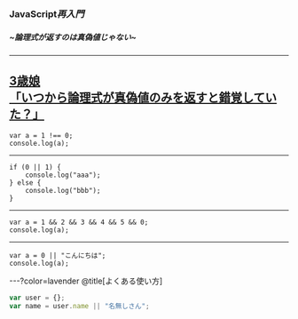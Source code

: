### JavaScript***再入門***
##### ~論理式が返すのは真偽値じゃない~
---
[3歳娘<br/>「いつから論理式が真偽値のみを返すと錯覚していた？」](https://qiita.com/Yametaro/items/17f9b2baa67440b8664a)<br/>
---
```
var a = 1 !== 0;
console.log(a);
```
---
```
if (0 || 1) {
    console.log("aaa");
} else {
    console.log("bbb");
}
```
---
```
var a = 1 && 2 && 3 && 4 && 5 && 0;
console.log(a);
```
---
```
var a = 0 || "こんにちは";
console.log(a);
```


---?color=lavender
@title[よくある使い方]
```javascript
var user = {};
var name = user.name || "名無しさん";
```

